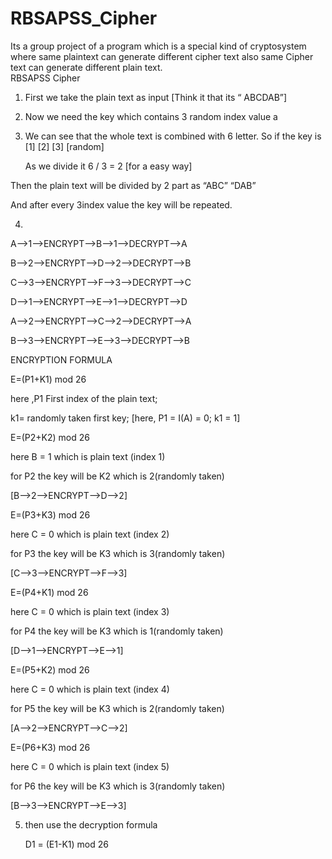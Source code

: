 # RBSAPSS_Cipher
Its a group project of a program which is a special kind of cryptosystem where same plaintext can generate different cipher text also same Cipher text can generate different plain text.    
RBSAPSS Cipher

1. First we take the plain text as input
	 [Think it that its “ ABCDAB”]
2. Now we need the key which contains 3 random index value a

3. We can see that the whole text is combined with 6 letter. So if the key is [1] [2] [3] [random]
	
 	As we divide it 6 / 3 = 2 [for a easy way]

 Then the plain text will be divided by 2 part as “ABC” “DAB”

And after every 3index value the key will be repeated.

4. 

A-->1-->ENCRYPT-->B-->1-->DECRYPT-->A

B-->2-->ENCRYPT-->D-->2-->DECRYPT-->B

C-->3-->ENCRYPT-->F-->3-->DECRYPT-->C

D-->1-->ENCRYPT-->E-->1-->DECRYPT-->D

A-->2-->ENCRYPT-->C-->2-->DECRYPT-->A

B-->3-->ENCRYPT-->E-->3-->DECRYPT-->B


ENCRYPTION FORMULA

E=(P1+K1) mod 26

here ,P1 First index of the plain text;

k1= randomly taken first key; [here, P1 = I(A) = 0; k1 = 1]


E=(P2+K2) mod 26

here B = 1 which is plain text (index 1)

for P2 the key will be K2 which is 2(randomly taken)

[B-->2-->ENCRYPT-->D-->2]

E=(P3+K3) mod 26

here C = 0 which is plain text (index 2)

for P3 the key will be K3 which is 3(randomly taken)

[C-->3-->ENCRYPT-->F-->3]

E=(P4+K1) mod 26

here C = 0 which is plain text (index 3)

for P4 the key will be K3 which is 1(randomly taken)

[D-->1-->ENCRYPT-->E-->1]




E=(P5+K2) mod 26

here C = 0 which is plain text (index 4)

for P5 the key will be K3 which is 2(randomly taken)

[A-->2-->ENCRYPT-->C-->2]


E=(P6+K3) mod 26

here C = 0 which is plain text (index 5)

for P6 the key will be K3 which is 3(randomly taken)

[B-->3-->ENCRYPT-->E-->3]

5. then use the decryption formula 
	 
	D1 = (E1-K1) mod 26 
